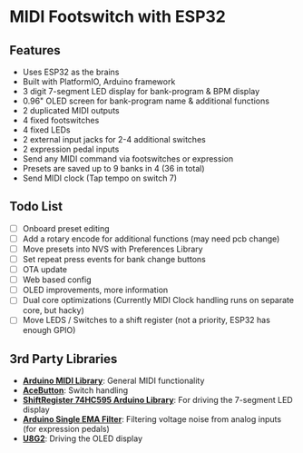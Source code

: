 # MIDI Footswitch with ESP32

## Features

- Uses ESP32 as the brains
- Built with PlatformIO, Arduino framework
- 3 digit 7-segment LED display for bank-program & BPM display
- 0.96" OLED screen for bank-program name & additional functions
- 2 duplicated MIDI outputs
- 4 fixed footswitches
- 4 fixed LEDs
- 2 external input jacks for 2-4 additional switches
- 2 expression pedal inputs
- Send any MIDI command via footswitches or expression
- Presets are saved up to 9 banks in 4 (36 in total)
- Send MIDI clock (Tap tempo on switch 7)

## Todo List

- [ ] Onboard preset editing
- [ ] Add a rotary encode for additional functions (may need pcb change)
- [ ] Move presets into NVS with Preferences Library
- [ ] Set repeat press events for bank change buttons
- [ ] OTA update
- [ ] Web based config
- [ ] OLED improvements, more information
- [ ] Dual core optimizations (Currently MIDI Clock handling runs on separate core, but hacky)
- [ ] Move LEDS / Switches to a shift register (not a priority, ESP32 has enough GPIO)

## 3rd Party Libraries

- **[Arduino MIDI Library](https://github.com/FortySevenEffects/arduino_midi_library)**: General MIDI functionality
- **[AceButton](https://github.com/bxparks/AceButton)**: Switch handling
- **[ShiftRegister 74HC595 Arduino Library](https://github.com/Simsso/ShiftRegister74HC595)**: For driving the 7-segment LED display
- **[Arduino Single EMA Filter](https://github.com/luisllamasbinaburo/Arduino-SingleEmaFilter)**: Filtering voltage noise from analog inputs (for expression pedals)
- **[U8G2](https://github.com/olikraus/u8g2)**: Driving the OLED display
